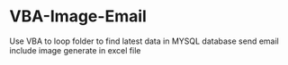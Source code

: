 # VBA-Image-Email
Use VBA to loop folder to find latest data in MYSQL database send email include image generate in excel file
